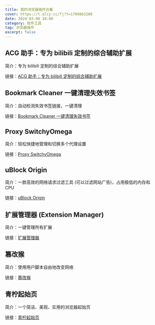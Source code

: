 ```yaml
---
title: 我的浏览器插件合集
cover: https://t.alcy.cc/fj?t=1709863200
date: 2024-03-08 10:00
category: 软件工具
tag: 浏览器插件
excerpt: false
---
```


## ACG 助手：专为 bilibili 定制的综合辅助扩展

简介：专为 bilibili 定制的综合辅助扩展

链接：[ACG 助手：专为 bilibili 定制的综合辅助扩展](https://microsoftedge.microsoft.com/addons/detail/acg助手：专为bilibili定制的综合辅助扩展/fcfebhekhbkhjjimonjmbgmkbclheaoh?hl=zh-CN)

## Bookmark Cleaner 一键清理失效书签

简介：自动检测失效书签链接，一键清理

链接：[Bookmark Cleaner 一键清理失效书签](https://microsoftedge.microsoft.com/addons/detail/bookmark-cleaner-一键清理失效书签/ngmgejoidapgeildppmahnlegckjdggm?hl=zh-CN)

## Proxy SwitchyOmega

简介：轻松快捷地管理和切换多个代理设置

链接：[Proxy SwitchyOmega](https://microsoftedge.microsoft.com/addons/detail/proxy-switchyomega/fdbloeknjpnloaggplaobopplkdhnikc?hl=zh-CN)                                               
## uBlock Origin                               

简介：一款高效的网络请求过滤工具 (可以过滤网站广告)，占用极低的内存和 CPU

链接：[uBlock Origin](https://microsoftedge.microsoft.com/addons/detail/ublock-origin/odfafepnkmbhccpbejgmiehpchacaeak?hl=zh-CN)        

## 扩展管理器 (Extension Manager)

简介：一键管理所有扩展

链接：[扩展管理器](https://microsoftedge.microsoft.com/addons/detail/扩展管理器（extension-manager）/bhahgfgngfghgjhnpplmemebhenieijb?hl=zh-CN)                                       

## 篡改猴

简介：使用用户脚本自由地改变网络

链接：[篡改猴](https://microsoftedge.microsoft.com/addons/detail/篡改猴/iikmkjmpaadaobahmlepeloendndfphd?hl=zh-CN)                                                                     
## 青柠起始页

简介：一个简洁、美观、实用的浏览器起始页

链接：[青柠起始页](https://microsoftedge.microsoft.com/addons/detail/青柠起始页/pcpnigdkpcgemocnjhebmajldpjlbeom?hl=zh-CN)                                       
